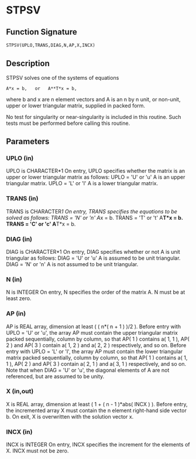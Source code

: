 # STPSV

## Function Signature

```fortran
STPSV(UPLO,TRANS,DIAG,N,AP,X,INCX)
```

## Description


 STPSV  solves one of the systems of equations

    A*x = b,   or   A**T*x = b,

 where b and x are n element vectors and A is an n by n unit, or
 non-unit, upper or lower triangular matrix, supplied in packed form.

 No test for singularity or near-singularity is included in this
 routine. Such tests must be performed before calling this routine.

## Parameters

### UPLO (in)

UPLO is CHARACTER*1 On entry, UPLO specifies whether the matrix is an upper or lower triangular matrix as follows: UPLO = 'U' or 'u' A is an upper triangular matrix. UPLO = 'L' or 'l' A is a lower triangular matrix.

### TRANS (in)

TRANS is CHARACTER*1 On entry, TRANS specifies the equations to be solved as follows: TRANS = 'N' or 'n' A*x = b. TRANS = 'T' or 't' A**T*x = b. TRANS = 'C' or 'c' A**T*x = b.

### DIAG (in)

DIAG is CHARACTER*1 On entry, DIAG specifies whether or not A is unit triangular as follows: DIAG = 'U' or 'u' A is assumed to be unit triangular. DIAG = 'N' or 'n' A is not assumed to be unit triangular.

### N (in)

N is INTEGER On entry, N specifies the order of the matrix A. N must be at least zero.

### AP (in)

AP is REAL array, dimension at least ( ( n*( n + 1 ) )/2 ). Before entry with UPLO = 'U' or 'u', the array AP must contain the upper triangular matrix packed sequentially, column by column, so that AP( 1 ) contains a( 1, 1 ), AP( 2 ) and AP( 3 ) contain a( 1, 2 ) and a( 2, 2 ) respectively, and so on. Before entry with UPLO = 'L' or 'l', the array AP must contain the lower triangular matrix packed sequentially, column by column, so that AP( 1 ) contains a( 1, 1 ), AP( 2 ) and AP( 3 ) contain a( 2, 1 ) and a( 3, 1 ) respectively, and so on. Note that when DIAG = 'U' or 'u', the diagonal elements of A are not referenced, but are assumed to be unity.

### X (in,out)

X is REAL array, dimension at least ( 1 + ( n - 1 )*abs( INCX ) ). Before entry, the incremented array X must contain the n element right-hand side vector b. On exit, X is overwritten with the solution vector x.

### INCX (in)

INCX is INTEGER On entry, INCX specifies the increment for the elements of X. INCX must not be zero.

